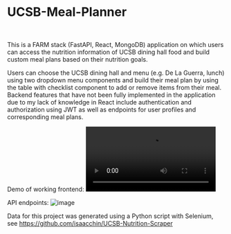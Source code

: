 <h1>UCSB-Meal-Planner</h1>
<br/>

This is a FARM stack (FastAPI, React, MongoDB) application on which users can access the nutrition information of UCSB dining hall food and build custom meal plans based on their nutrition goals.
<br/>

Users can choose the UCSB dining hall and menu (e.g. De La Guerra, lunch) using two dropdown menu components and build their meal plan by using the table with checklist component to add or remove items from their meal.
Backend features that have not been fully implemented in the application due to my lack of knowledge in React include authentication and authorization using JWT as well as endpoints for user profiles and corresponding meal plans. 

Demo of working frontend:
![Link to video](https://user-images.githubusercontent.com/66229119/189471820-061321fc-a952-4318-8731-464ab297f0fb.mp4)


API endpoints:
![image](https://user-images.githubusercontent.com/66229119/189471599-816d79e1-7593-45b4-828b-889e9c8a690b.png)


Data for this project was generated using a Python script with Selenium, see https://github.com/isaacchin/UCSB-Nutrition-Scraper

